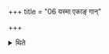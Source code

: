 +++
title = "06 यस्मा एकाङ् गान्"

+++

<details><summary>थिते</summary>

यस्मा एकां गां दास्यन्स्याद्दशभ्यस्तेभ्यो दशतमुपाकुर्यात् ६
</details>
